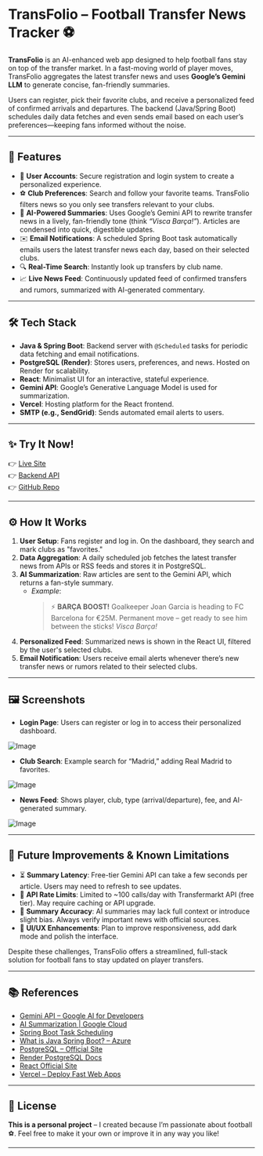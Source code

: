 # TransFolio – Football Transfer News Tracker ⚽

**TransFolio** is an AI-enhanced web app designed to help football fans stay on top of the transfer market. In a fast-moving world of player moves, TransFolio aggregates the latest transfer news and uses **Google’s Gemini LLM** to generate concise, fan-friendly summaries.

Users can register, pick their favorite clubs, and receive a personalized feed of confirmed arrivals and departures. The backend (Java/Spring Boot) schedules daily data fetches and even sends email based on each user’s preferences—keeping fans informed without the noise.

---

## 🌟 Features

- 🔐 **User Accounts**: Secure registration and login system to create a personalized experience.
- ⚽ **Club Preferences**: Search and follow your favorite teams. TransFolio filters news so you only see transfers relevant to your clubs.
- 🤖 **AI-Powered Summaries**: Uses Google’s Gemini API to rewrite transfer news in a lively, fan-friendly tone (think *“Visca Barça!”*). Articles are condensed into quick, digestible updates.
- ✉️ **Email Notifications**: A scheduled Spring Boot task automatically emails users the latest transfer news each day, based on their selected clubs.
- 🔍 **Real-Time Search**: Instantly look up transfers by club name.
- 📈 **Live News Feed**: Continuously updated feed of confirmed transfers and rumors, summarized with AI-generated commentary.

---

## 🛠 Tech Stack

- **Java & Spring Boot**: Backend server with `@Scheduled` tasks for periodic data fetching and email notifications.
- **PostgreSQL (Render)**: Stores users, preferences, and news. Hosted on Render for scalability.
- **React**: Minimalist UI for an interactive, stateful experience.
- **Gemini API**: Google’s Generative Language Model is used for summarization.
- **Vercel**: Hosting platform for the React frontend.
- **SMTP (e.g., SendGrid)**: Sends automated email alerts to users.

---

## ✨ Try It Now!

👉 [Live Site](https://transfolio.vercel.app)  
👉 [Backend API](https://render.com/)  
👉 [GitHub Repo](https://github.com/ASRoshanKrishna/transfolio)

---

## ⚙️ How It Works

1. **User Setup**: Fans register and log in. On the dashboard, they search and mark clubs as "favorites."
2. **Data Aggregation**: A daily scheduled job fetches the latest transfer news from APIs or RSS feeds and stores it in PostgreSQL.
3. **AI Summarization**: Raw articles are sent to the Gemini API, which returns a fan-style summary.
    - _Example_:
      > ⚡ **BARÇA BOOST!** Goalkeeper Joan Garcia is heading to FC Barcelona for €25M. Permanent move – get ready to see him between the sticks! *Visca Barça!*
4. **Personalized Feed**: Summarized news is shown in the React UI, filtered by the user's selected clubs.
5. **Email Notification**: Users receive email alerts whenever there’s new transfer news or rumors related to their selected clubs.
---

## 🖼 Screenshots

- **Login Page**: Users can register or log in to access their personalized dashboard.

![Image](https://github.com/user-attachments/assets/e0c372be-e567-461c-9a07-faa5904947d3)

- **Club Search**: Example search for “Madrid,” adding Real Madrid to favorites.

![Image](https://github.com/user-attachments/assets/7172427f-c077-437b-84cb-0785843fd804)

- **News Feed**: Shows player, club, type (arrival/departure), fee, and AI-generated summary.

![Image](https://github.com/user-attachments/assets/ea77661c-1e9a-4492-850b-ba2e753cfc98)

---

## 🔮 Future Improvements & Known Limitations

- ⏳ **Summary Latency**: Free-tier Gemini API can take a few seconds per article. Users may need to refresh to see updates.
- 🚧 **API Rate Limits**: Limited to ~100 calls/day with Transfermarkt API (free tier). May require caching or API upgrade.
- 🎯 **Summary Accuracy**: AI summaries may lack full context or introduce slight bias. Always verify important news with official sources.
- 📱 **UI/UX Enhancements**: Plan to improve responsiveness, add dark mode and polish the interface.

Despite these challenges, TransFolio offers a streamlined, full-stack solution for football fans to stay updated on player transfers.

---

## 📚 References

- [Gemini API – Google AI for Developers](https://ai.google.dev/api/all-methods)
- [AI Summarization | Google Cloud](https://cloud.google.com/use-cases/ai-summarization)
- [Spring Boot Task Scheduling](https://spring.io/guides/gs/scheduling-tasks/)
- [What is Java Spring Boot? – Azure](https://azure.microsoft.com/en-us/resources/cloud-computing-dictionary/what-is-java-spring-boot)
- [PostgreSQL – Official Site](https://www.postgresql.org/)
- [Render PostgreSQL Docs](https://render.com/docs/postgresql)
- [React Official Site](https://legacy.reactjs.org/)
- [Vercel – Deploy Fast Web Apps](https://vercel.com/)

---

## 📜 License

**This is a personal project** – I created because I’m passionate about football ⚽️. Feel free to make it your own or improve it in any way you like!

---
